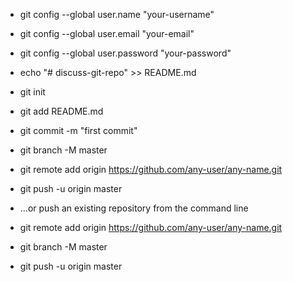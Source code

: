 - git config --global user.name "your-username"
- git config --global user.email "your-email"
- git config --global user.password "your-password"


- echo "# discuss-git-repo" >> README.md
- git init
- git add README.md
- git commit -m "first commit"
- git branch -M master
- git remote add origin https://github.com/any-user/any-name.git
- git push -u origin master

- …or push an existing repository from the command line
- git remote add origin https://github.com/any-user/any-name.git
- git branch -M master
- git push -u origin master
